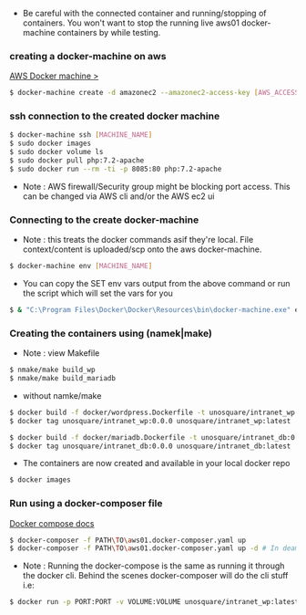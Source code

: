 * Be careful with the connected container and running/stopping of containers. 
You won't want to stop the running live aws01 docker-machine containers by while testing.

### creating a docker-machine on aws
[AWS Docker machine >](https://docs.docker.com/machine/drivers/aws/#environment-variables)
```bash
$ docker-machine create -d amazonec2 --amazonec2-access-key [AWS_ACCESS_KEY] --amazonec2-secret-key [AWS_SECRET_KEY] --amazonec2-region eu-west-1 --amazonec2-instance-type t2.medium  [MACHINE_NAME]
```

### ssh connection to the created docker machine
```bash
$ docker-machine ssh [MACHINE_NAME]
$ sudo docker images
$ sudo docker volume ls
$ sudo docker pull php:7.2-apache
$ sudo docker run --rm -ti -p 8085:80 php:7.2-apache
```
- Note : AWS firewall/Security group might be blocking port access. This can be changed via AWS cli and/or the AWS ec2 ui

### Connecting to the create docker-machine
- Note : this treats the docker commands asif they're local. File context/content is uploaded/scp onto the aws docker-machine.
```bash
$ docker-machine env [MACHINE_NAME]
```
- You can copy the SET env vars output from the above command or run the script which will set the vars for you
```bash
$ & "C:\Program Files\Docker\Docker\Resources\bin\docker-machine.exe" env [MACHINE_NAME] | Invoke-Expression
```

### Creating the containers using (namek|make)
- Note : view Makefile
```bash
$ nmake/make build_wp
$ nmake/make build_mariadb
```
- without namke/make
```bash
$ docker build -f docker/wordpress.Dockerfile -t unosquare/intranet_wp:0.0.0 .
$ docker tag unosquare/intranet_wp:0.0.0 unosquare/intranet_wp:latest

$ docker build -f docker/mariadb.Dockerfile -t unosquare/intranet_db:0.0.0 .
$ docker tag unosquare/intranet_db:0.0.0 unosquare/intranet_db:latest
```
- The containers are now created and available in your local docker repo
```bash
$ docker images
```
### Run using a docker-composer file
[Docker compose docs](https://docs.docker.com/compose/compose-file/)
```bash
$ docker-composer -f PATH\TO\aws01.docker-composer.yaml up
$ docker-composer -f PATH\TO\aws01.docker-composer.yaml up -d # In deamon/background mode
```
- Note : Running the docker-compose is the same as running it through the docker cli. Behind the scenes docker-composer will do the cli stuff i.e:
``` bash
$ docker run -p PORT:PORT -v VOLUME:VOLUME unosquare/intranet_wp:latest # etc
```
